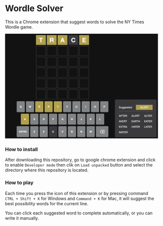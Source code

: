 # Wordle Solver
This is a Chrome extension that suggest words to solve the NY Times Wordle game.

![Screenshot](screenshot.png?raw=true "Wordle Solver")

### How to install
After downloading this repository, go to google chrome extension and click to enable `Developer mode` then clik on `Load unpacked` button and select the directory where this repository is located.

### How to play
Each time you press the icon of this extension or by pressing command `CTRL + Shift + K` for Windows and `Command + K` for Mac, it will suggest the best possibility words for the current line.

You can click each suggested word to complete automatically, or you can write it manually.
